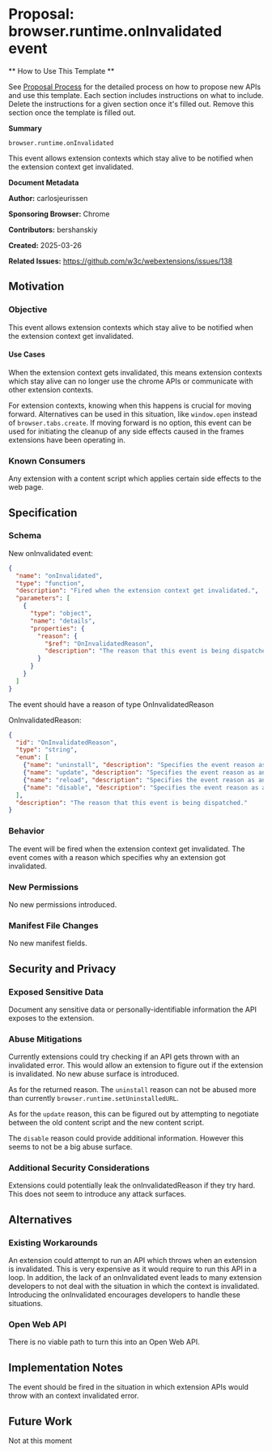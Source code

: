 # Proposal: browser.runtime.onInvalidated event

** How to Use This Template **

See [Proposal Process](proposal_process.md) for the detailed process on how to
propose new APIs and use this template.  Each section includes instructions on
what to include.  Delete the instructions for a given section once it's filled
out.  Remove this section once the template is filled out.

**Summary**

`browser.runtime.onInvalidated`

This event allows extension contexts which stay alive to be notified when the
extension context get invalidated.

**Document Metadata**

**Author:** carlosjeurissen

**Sponsoring Browser:** Chrome

**Contributors:** bershanskiy

**Created:** 2025-03-26

**Related Issues:** https://github.com/w3c/webextensions/issues/138

## Motivation

### Objective

This event allows extension contexts which stay alive to be notified when the
extension context get invalidated.

#### Use Cases

When the extension context gets invalidated, this means extension contexts
which stay alive can no longer use the chrome APIs or communicate with other
extension contexts.

For extension contexts, knowing when this happens is crucial for moving
forward. Alternatives can be used in this situation, like `window.open` instead
of `browser.tabs.create`. If moving forward is no option, this event can be
used for initiating the cleanup of any side effects caused in the frames
extensions have been operating in.

### Known Consumers

Any extension with a content script which applies certain side effects to the
web page.

## Specification

### Schema

New onInvalidated event:
```json
{
  "name": "onInvalidated",
  "type": "function",
  "description": "Fired when the extension context get invalidated.",
  "parameters": [
    {
      "type": "object",
      "name": "details",
      "properties": {
        "reason": {
          "$ref": "OnInvalidatedReason",
          "description": "The reason that this event is being dispatched."
        }
      }
    }
  ]
}
```

The event should have a reason of type OnInvalidatedReason

OnInvalidatedReason:

```json
{
  "id": "OnInvalidatedReason",
  "type": "string",
  "enum": [
    {"name": "uninstall", "description": "Specifies the event reason as an uninstallation."},
    {"name": "update", "description": "Specifies the event reason as an extension update."},
    {"name": "reload", "description": "Specifies the event reason as an extension reloading."},
    {"name": "disable", "description": "Specifies the event reason as an extension disabling."}
  ],
  "description": "The reason that this event is being dispatched."
}
```

### Behavior

The event will be fired when the extension context get invalidated.
The event comes with a reason which specifies why an extension got invalidated.

### New Permissions

No new permissions introduced.

### Manifest File Changes

No new manifest fields.

## Security and Privacy

### Exposed Sensitive Data

Document any sensitive data or personally-identifiable information the API
exposes to the extension.

### Abuse Mitigations

Currently extensions could try checking if an API gets thrown with an
invalidated error. This would allow an extension to figure out if the extension
is invalidated. No new abuse surface is introduced.

As for the returned reason. The `uninstall` reason can not be abused more than
currently `browser.runtime.setUninstalledURL`.

As for the `update` reason, this can be figured out by attempting to negotiate
between the old content script and the new content script.

The `disable` reason could provide additional information. However this seems
to not be a big abuse surface.

### Additional Security Considerations

Extensions could potentially leak the onInvalidatedReason if they try hard.
This does not seem to introduce any attack surfaces.

## Alternatives

### Existing Workarounds

An extension could attempt to run an API which throws when an extension is
invalidated. This is very expensive as it would require to run this API in a
loop. In addition, the lack of an onInvalidated event leads to many
extension developers to not deal with the situation in which the context is
invalidated. Introducing the onInvalidated encourages developers to handle
these situations.

### Open Web API

There is no viable path to turn this into an Open Web API.

## Implementation Notes

The event should be fired in the situation in which extension APIs would throw
with an context invalidated error.

## Future Work

Not at this moment
